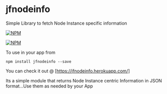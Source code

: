 # jfnodeinfo
Simple Library to fetch Node Instance specific information

[![NPM](https://nodei.co/npm/jfnodeinfo.png?downloads=true&downloadRank=true&stars=true)](https://nodei.co/npm/jfnodeinfo/)

[![NPM](https://nodei.co/npm-dl/jfnodeinfo.png)](https://nodei.co/npm/jfnodeinfo/) 

To use in your app from 
```
npm install jfnodeinfo --save
```

You can check it out @ [https://jfnodeinfo.herokuapp.com/]

Its a simple module that returns Node Instance centric Information in JSON format...Use them as needed by your App
